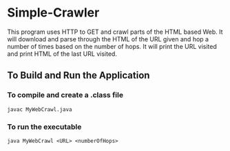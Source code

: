 # Simple-Crawler
This program uses HTTP to GET and crawl parts of the HTML based Web. It will download and parse through the HTML of the URL given and hop a number of times based on the number of hops. It will print the URL visited and print HTML of the last URL visited.

## To Build and Run the Application
### To compile and create a .class file
```
javac MyWebCrawl.java
```

### To run the executable
```
java MyWebCrawl <URL> <numberOfHops>
```